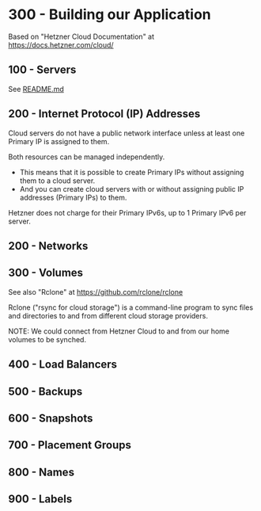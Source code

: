 # 300 - Building our Application

Based on "Hetzner Cloud Documentation" at https://docs.hetzner.com/cloud/

## 100 - Servers

See [README.md](./100/README.md)

## 200 - Internet Protocol (IP) Addresses

Cloud servers do not have a public network interface unless at least one Primary IP is assigned to them. 

Both resources can be managed independently. 

- This means that it is possible to create Primary IPs without assigning them to a cloud server. 
- And you can create cloud servers with or without assigning public IP addresses (Primary IPs) to them.

Hetzner does not charge for their Primary IPv6s, up to 1 Primary IPv6 per server.

## 200 - Networks

## 300 - Volumes

See also "Rclone" at https://github.com/rclone/rclone

Rclone ("rsync for cloud storage") is a command-line program to sync files and directories to and from different cloud storage providers.

NOTE: We could connect from Hetzner Cloud to and from our home volumes to be synched.

## 400 - Load Balancers

## 500 - Backups

## 600 - Snapshots

## 700 - Placement Groups

## 800 - Names

## 900 - Labels
